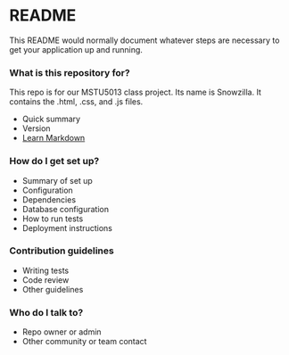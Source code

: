 # README #

This README would normally document whatever steps are necessary to get your application up and running.

### What is this repository for? ###
This repo is for our MSTU5013 class project. Its name is Snowzilla.
It contains the .html, .css, and .js files.



* Quick summary
* Version
* [Learn Markdown](https://bitbucket.org/tutorials/markdowndemo)

### How do I get set up? ###

* Summary of set up
* Configuration
* Dependencies
* Database configuration
* How to run tests
* Deployment instructions

### Contribution guidelines ###

* Writing tests
* Code review
* Other guidelines

### Who do I talk to? ###

* Repo owner or admin
* Other community or team contact